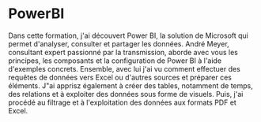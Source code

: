 # PowerBI
Dans cette formation, j'ai découvert Power BI, la solution de Microsoft qui permet d'analyser, consulter et partager les données. André Meyer, consultant expert passionné par la transmission, aborde avec vous les principes, les composants et la configuration de Power BI à l'aide d'exemples concrets. Ensemble, avec lui j'ai vu comment effectuer des requêtes de données vers Excel ou d'autres sources et préparer ces éléments. J"ai apprisz également à créer des tables, notamment de temps, des relations et à exploiter des données sous forme de visuels. Puis, j'ai procédé au filtrage et à l'exploitation des données aux formats PDF et Excel.